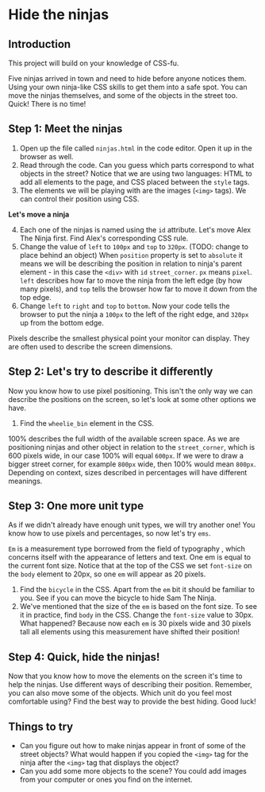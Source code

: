 # Hide the ninjas

## Introduction
This project will build on your knowledge of CSS-fu. 

Five ninjas arrived in town and need to hide before anyone notices them. Using your own ninja-like CSS skills to get them into a safe spot. You can move the ninjas themselves, and some of the objects in the street too. Quick! There is no time!

## Step 1: Meet the ninjas

1. Open up the file called `ninjas.html` in the code editor. Open it up in the browser as well.
2. Read through the code. Can you guess which parts correspond to what objects in the street? Notice that we are using two languages: HTML to add all elements to the page, and CSS placed between the `style` tags. 
3. The elements we will be playing with are the images (`<img>` tags). We can control their position using CSS.

**Let's move a ninja**

4. Each one of the ninjas is named using the `id` attribute. Let's move Alex The Ninja first. Find Alex's corresponding CSS rule.
5. Change the value of `left` to `100px` and `top` to `320px`. (TODO: change to place behind an object)
When `position` property is set to `absolute` it means we will be describing the position in relation to ninja's parent element - in this case the `<div>` with `id` `street_corner`.
`px` means `pixel`. `left` describes how far to move the ninja from the left edge (by how many pixels), and `top` tells the browser how far to move it down from the top edge.
6. Change `left` to `right` and `top` to `bottom`. Now your code tells the browser to put the ninja a `100px` to the left of the right edge, and `320px` up from the bottom edge.

Pixels describe the smallest physical point your monitor can display. They are often used to describe the screen dimensions.

## Step 2: Let's try to describe it differently 

Now you know how to use pixel positioning. This isn't the only way we can describe the positions on the screen, so let's look at some other options we have.

1. Find the `wheelie_bin` element in the CSS. 

100% describes the full width of the available screen space. As we are positioning ninjas and other object in relation to the `street_corner`, which is 600 pixels wide, in our case 100% will equal `600px`. If we were to draw a bigger street corner, for example `800px` wide, then 100% would mean `800px`. Depending on context, sizes described in percentages will have different meanings.

## Step 3:  One more unit type

As if we didn't already have enough unit types, we will try another one! You know how to use pixels and percentages, so now let's try `ems`.

`Em` is a measurement type borrowed from the field of typography , which concerns itself with the appearance of letters and text. One em is equal to the current font size. Notice that at the top of the CSS we set `font-size` on the `body` element to 20px, so one `em` will appear as 20 pixels.

1. Find the `bicycle` in the CSS. Apart from the `em` bit it should be familiar to you. See if you can move the bicycle to hide Sam The Ninja.
2. We've mentioned that the size of the `em` is based on the font size. To see it in practice, find `body` in the CSS. Change the `font-size` value to 30px. What happened?
Because now each `em` is 30 pixels wide and 30 pixels tall all elements using this measurement have shifted their position! 

## Step 4: Quick, hide the ninjas!

Now that you know how to move the elements on the screen it's time to help the ninjas. Use different ways of describing their position. Remember, you can also move some of the objects. Which unit do you feel most comfortable using? Find the best way to provide the best hiding. Good luck!


## Things to try

* Can you figure out how to make ninjas appear in front of some of the street objects? What would happen if you copied the `<img>` tag for the ninja after the `<img>` tag that displays the object?
* Can you add some more objects to the scene? You could add images from your computer or ones you find on the internet.

